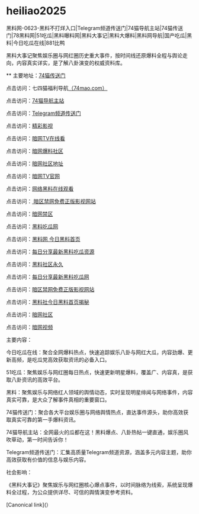 # heiliao2025
黑料网-0623-黑料不打烊入口|Telegram频道传送门|74猫导航主站|74猫传送门|78黑料网|51吃瓜|黑料曝料网|黑料大事记|黑料大爆料|黑料网导航|国产吃瓜|黑料|今日吃瓜在线|881比鸭

黑料大事记聚焦娱乐圈与网红圈历史重大事件，按时间线还原爆料全程与舆论走向，内容真实详实，是了解八卦演变的权威资料库。

** 主要地址：<a href="https://74mao.com/">74猫传送门</a>

点击访问：七四猫福利导航<a href="https://74mao.com/">（74mao.com）</a>

点击访问：<a href="https://74mao.com/">74猫导航主站</a>

点击访问：<a href="https://74mao.com/">Telegram频道传送门</a>

点击访问：<a href="https://hj-216.pages.dev/">精彩影视</a>

点击访问：<a href="https://aw9-18.pages.dev/">暗网TV在线看</a>

点击访问：<a href="https://aw3-19.pages.dev/">暗网爆料社区</a>

点击访问：<a href="https://aw1-06.pages.dev/">暗网社区地址</a>

点击访问：<a href="https://aw7-18.pages.dev/">暗网TV官网</a>

点击访问：<a href="https://aw1-04.pages.dev/">网络黑料在线观看</a>

点击访问：<a href="https://aw5-18.pages.dev/"> 暗区禁网免费正版影视网站</a>

点击访问：<a href="https://aw4-08.pages.dev/">暗网禁区</a>

点击访问：<a href="https://hl374.pages.dev/">黑料吃瓜网</a>

点击访问：<a href="https://hl384.pages.dev/">黑料网 今日黑料首页</a>

点击访问：<a href="https://hl440.pages.dev/">每日分享最新黑料吃瓜资源</a>

点击访问：<a href="https://hl378.pages.dev/">黑料社区永久</a>

点击访问：<a href="https://hl457.pages.dev/">每日分享最新黑料吃瓜网</a>

点击访问：<a href="https://aw5-01.pages.dev/">暗区禁网免费正版影视网站</a>

点击访问：<a href="https://hl434.pages.dev/">黑料社今日黑料首页揭秘</a>

点击访问：<a href="https://aw2-17.pages.dev/">暗网社区</a>

点击访问：<a href="https://aw8-16.pages.dev/">暗网视频</a>

主要内容：

今日吃瓜在线：聚合全网爆料热点，快速追踪娱乐八卦与网红大瓜，内容劲爆、更新高频，是吃瓜党高效获取资讯的必备入口。

51吃瓜：聚焦娱乐与网红圈每日热点，快速更新明星爆料，覆盖广、内容真，是获取八卦资讯的高效平台。

黑料：聚焦娱乐与网络红人领域的舆情动态，实时呈现明星绯闻与网络事件，内容真实可靠，是大众了解事件真相的重要窗口。

74猫传送门：聚合各大平台娱乐圈与网络舆情热点，直达事件源头，助你高效获取真实可靠的第一手爆料资讯。

74猫导航主站：全网最火的瓜都在这！黑料爆点、八卦热帖一键直通，娱乐圈风吹草动，第一时间告诉你！

Telegram频道传送门：汇集高质量Telegram频道资源，涵盖多元内容主题，助你高效获取有价值的信息与娱乐内容。

社会影响：

《黑料大事记》聚焦娱乐与网红圈核心爆点事件，以时间脉络为线索，系统呈现爆料全过程，为公众提供详尽、可信的舆情演变参考资料。

[Canonical link](）
